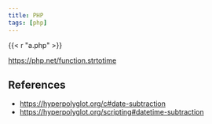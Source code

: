```yaml
---
title: PHP
tags: [php]
---
```


{{< r "a.php" >}}

<https://php.net/function.strtotime>

## References

- <https://hyperpolyglot.org/c#date-subtraction>
- <https://hyperpolyglot.org/scripting#datetime-subtraction>
